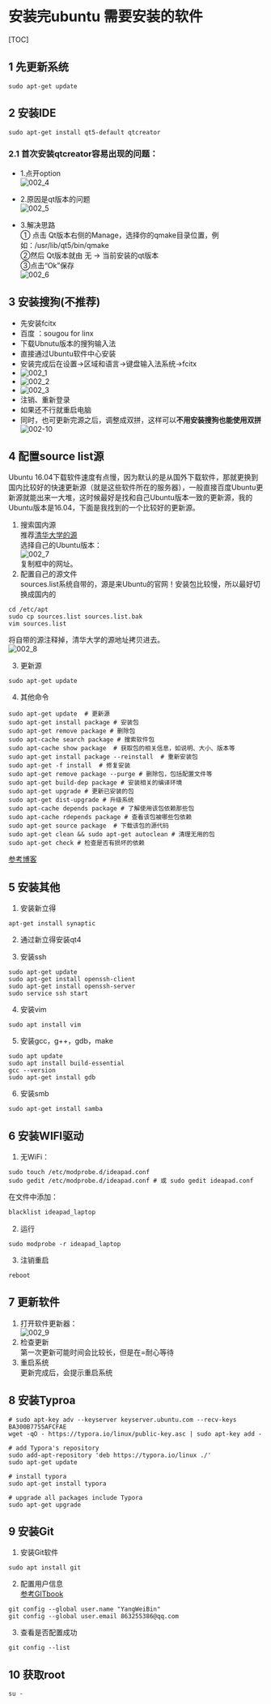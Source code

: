 # 安装完ubuntu 需要安装的软件

[TOC]

## 1 先更新系统  
```shell
sudo apt-get update
```
## 2 安装IDE  

```shell
sudo apt-get install qt5-default qtcreator
```
### 2.1 首次安装qtcreator容易出现的问题：  
* 1.点开option  
  ![002_4](./img/002_4.png)  

* 2.原因是qt版本的问题  
  ![002_5](./img/002_5.png)  

* 3.解决思路  
  ① 点击 Qt版本右侧的Manage，选择你的qmake目录位置，例如：/usr/lib/qt5/bin/qmake   
  ②然后 Qt版本就由 无 -> 当前安装的qt版本  
  ③点击“Ok”保存  
  ![002_6](./img/002_6.png)  
## 3 安装搜狗(不推荐)   
* 先安装fcitx
* 百度 ：sougou for linx  
* 下载Ubnutu版本的搜狗输入法  
* 直接通过Ubuntu软件中心安装  
* 安装完成后在设置->区域和语言->键盘输入法系统->fcitx  
* ![002_1](./img/002_1.png)  
* ![002_2](./img/002_2.png)  
* ![002_3](./img/002_3.png)  
* 注销、重新登录   
* 如果还不行就重启电脑   
* 同时，也可更新完源之后，调整成双拼，这样可以**不用安装搜狗也能使用双拼**    
![002-10](./img/002-10.png)  

## 4 配置source  list源  
Ubuntu 16.04下载软件速度有点慢，因为默认的是从国外下载软件，那就更换到国内比较好的快速更新源（就是这些软件所在的服务器），一般直接百度Ubuntu更新源就能出来一大堆，这时候最好是找和自己Ubuntu版本一致的更新源，我的Ubuntu版本是16.04，下面是我找到的一个比较好的更新源。  
1. 搜索国内源  
推荐[清华大学的源](https://mirrors.tuna.tsinghua.edu.cn/help/ubuntu/)   
选择自己的Ubuntu版本：  
![002_7](./img/002_7.png)   
复制框中的网址。  
2. 配置自己的源文件  
sources.list系统自带的，源是来Ubuntu的官网！安装包比较慢，所以最好切换成国内的  
```shell
cd /etc/apt
sudo cp sources.list sources.list.bak
vim sources.list  
```
将自带的源注释掉，清华大学的源地址拷贝进去。  
![002_8](./img/002_8.png)   

3. 更新源  
```shell
sudo apt-get update 
```
4. 其他命令  
```shell
sudo apt-get update  # 更新源
sudo apt-get install package # 安装包
sudo apt-get remove package # 删除包
sudo apt-cache search package # 搜索软件包
sudo apt-cache show package  # 获取包的相关信息，如说明、大小、版本等
sudo apt-get install package --reinstall  # 重新安装包
sudo apt-get -f install  # 修复安装
sudo apt-get remove package --purge # 删除包，包括配置文件等
sudo apt-get build-dep package # 安装相关的编译环境
sudo apt-get upgrade # 更新已安装的包
sudo apt-get dist-upgrade # 升级系统
sudo apt-cache depends package # 了解使用该包依赖那些包
sudo apt-cache rdepends package # 查看该包被哪些包依赖
sudo apt-get source package  # 下载该包的源代码
sudo apt-get clean && sudo apt-get autoclean # 清理无用的包
sudo apt-get check # 检查是否有损坏的依赖
```
[参考博客](https://www.linuxidc.com/Linux/2017-11/148627.htm)      



## 5 安装其他   
1. 安装新立得  
```shell
apt-get install synaptic
```

2. 通过新立得安装qt4    

3. 安装ssh   
```shell 
sudo apt-get update  
sudo apt-get install openssh-client 
sudo apt-get install openssh-server 
sudo service ssh start  
```

4. 安装vim   

```shell
sudo apt install vim
```

5. 安装gcc，g++，gdb，make   
```shell
sudo apt update
sudo apt install build-essential
gcc --version
sudo apt-get install gdb 
```

6. 安装smb   

```shell
sudo apt-get install samba  
```


## 6 安装WIFI驱动  
1. 无WiFi：  
```shell
sudo touch /etc/modprobe.d/ideapad.conf
sudo gedit /etc/modprobe.d/ideapad.conf # 或 sudo gedit ideapad.conf
```
在文件中添加：  
```txt
blacklist ideapad_laptop
```
2. 运行   
```shell
sudo modprobe -r ideapad_laptop
```
3. 注销重启  
```shell
reboot
```
## 7 更新软件  
1. 打开软件更新器：  
![002_9](./img/002_9.png)   
2. 检查更新  
第一次更新可能时间会比较长，但是在=耐心等待  
3. 重启系统   
更新完成后，会提示重启系统  
## 8 安装Typroa  
```shell    
# sudo apt-key adv --keyserver keyserver.ubuntu.com --recv-keys BA300B7755AFCFAE  
wget -qO - https://typora.io/linux/public-key.asc | sudo apt-key add -

# add Typora's repository  
sudo add-apt-repository 'deb https://typora.io/linux ./'
sudo apt-get update

# install typora  
sudo apt-get install typora

# upgrade all packages include Typora
sudo apt-get upgrade
```
## 9 安装Git   
1. 安装Git软件  
```shell
sudo apt install git
```
2. 配置用户信息  
[参考GITbook](https://git-scm.com/book/zh/v2/%E8%B5%B7%E6%AD%A5-%E5%88%9D%E6%AC%A1%E8%BF%90%E8%A1%8C-Git-%E5%89%8D%E7%9A%84%E9%85%8D%E7%BD%AE)  
```shell
git config --global user.name "YangWeiBin"
git config --global user.email 863255386@qq.com
```
3. 查看是否配置成功  
```shell
git config --list
```
## 10 获取root  
```shell
su - 
```
